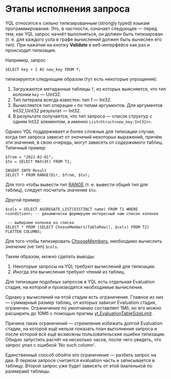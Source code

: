 # Этапы исполнения запроса

YQL относится к сильно типизированным (strongly typed) языкам программирования. Это, в частности, означает следующее &mdash; перед тем, как YQL запрос начнёт выполняться, он должен быть типизирован (т. е. для каждого узла в графе вычислений должен быть вычислен его тип). При нажатии на кнопку **Validate** в веб-интерфейсе как раз и происходит типизация.

Например, запрос

```yql
SELECT key + 1 AS new_key FROM T;
```
типизируется следующим образом (тут есть некоторые упрощения):

1. Загружаются метаданные таблицы `T`, из которых выясняется, что тип колонки `key` &mdash; Uint32.
2. Тип литерала всегда известен: тип 1 &mdash; Int32.
3. Вычисляется тип операции `+` по типам аргументов. Для аргументов Int32,Uint32 результат &mdash; Int32.
4. В результате получается, что тип запроса &mdash; список структур с одним Int32 элементом, а именно `List<Struct<new_key:Int32>>`.

Однако YQL поддерживает и более сложные для типизации случаи, когда тип запроса зависит от *значений* некоторых выражений, причём эти значения, в свою очередь, могут зависеть от *содержимого* таблиц. Типичный пример:

```yql
$from = "2022-02-01";
$to = SELECT MAX(dt) FROM T1;

INSERT INTO Result
SELECT * FROM RANGE(Dir, $from, $to);
```

Для того чтобы вывести тип [RANGE](../syntax/select/concat.md) (т. е. вывести общий тип для таблиц), следует посчитать значение `$to`.

Другой пример:

```yql
$cols = SELECT AGGREGATE_LIST(DISTINCT name) FROM T1 WHERE <condition>; -- динамически формируем интересный нам список колонок

 -- выбираем колонки из списка
SELECT * FROM (SELECT ChooseMembers(TableRow(), $cols) FROM T2) FLATTEN COLUMNS;
```

Для того чтобы типизировать [ChooseMembers](../builtins/struct.md#choosemembers), необходимо вычислить *значение* (не тип) `$cols`.

Таким образом, можно сделать выводы:

1. Некоторые запросы на YQL требуют вычислений для типизации.
2. Иногда эти вычисления требуют чтений из таблиц.

Для типизации подобных запросов в YQL есть отдельная Evaluation стадия, на которой и производятся необходимые вычисления.

Однако у вычислений на этой стадии есть ограничения. Главное из них &mdash; суммарный размер таблиц, от которых зависит Evaluation стадия, ограничен. Ограничение по умолчанию составляет 1Мб, но его можно расширить до 10Мб с помощью прагмы [yt.EvaluationTableSizeLimit](../syntax/pragma.md#ytevaluationtablesizelimit).

Причина таких ограничений &mdash; стремление избежать долгой Evaluation стадии, на которой ещё нельзя показать план выполнения запроса и после которой всё ещё возможны пользовательские ошибки типизации. Обидно запустить расчёт на несколько часов, после чего увидеть, что запрос упал с ошибкой 'No such column'.

Единственный способ обойти это ограничение &mdash; разбить запрос на два. В первом запросе считается evaluation часть и записывается в таблицу. Второй запрос уже будет зависеть от этой (маленькой по размерам) таблицы.
